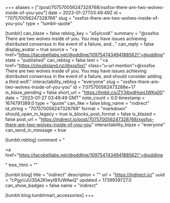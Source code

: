 +++
aliases = ["/post/707570056247328768/xssfox-there-are-two-wolves-inside-of-you-you"]
date = 2023-01-27T03:49:49Z
id = "707570056247328768"
slug = "xssfox-there-are-two-wolves-inside-of-you-you"
type = "tumblr-quote"

[tumblr]
can_blaze = false
reblog_key = "a5ylcosK"
summary = "@xssfox There are two wolves inside of you. You may have issues achieving distributed consensus in the event of a failure, and..."
can_reply = false
display_avatar = true
source = "<a href=\"https://tacobelllabs.net/@oddline/109754743494188562\">@oddline</a>"
state = "published"
can_reblog = false
text = "<a href=\"https://cloudisland.nz/@xssfox\" class=\"u-url mention\">@<span>xssfox</span></a> There are two wolves inside of you. You may have issues achieving distributed consensus in the event of a failure, and should consider adding a third wolf."
interactability_reblog = "everyone"
slug = "xssfox-there-are-two-wolves-inside-of-you-you"
id = 7.075700562473288e+17
is_blaze_pending = false
short_url = "https://tmblr.co/ZY3jbydHopUWKq00"
date = "2023-01-27 03:49:49 GMT"
note_count = 0.0
timestamp = 1674791389.0
type = "quote"
can_like = false
blog_name = "indirect"
id_string = "707570056247328768"
format = "markdown"
should_open_in_legacy = true
is_blocks_post_format = false
is_blazed = false
post_url = "https://indirect.io/post/707570056247328768/xssfox-there-are-two-wolves-inside-of-you-you"
interactability_blaze = "everyone"
can_send_in_message = true

[tumblr.reblog]
comment = "<p><a href=\"https://tacobelllabs.net/@oddline/109754743494188562\">@oddline</a></p>"
tree_html = ""

[tumblr.blog]
title = "indirect"
description = ""
url = "https://indirect.io/"
uuid = "t:PgyUJU3SA2Klwyt81UWAwQ"
updated = 1739939727.0
can_show_badges = false
name = "indirect"

[tumblr.blog.tumblrmart_accessories]
+++
